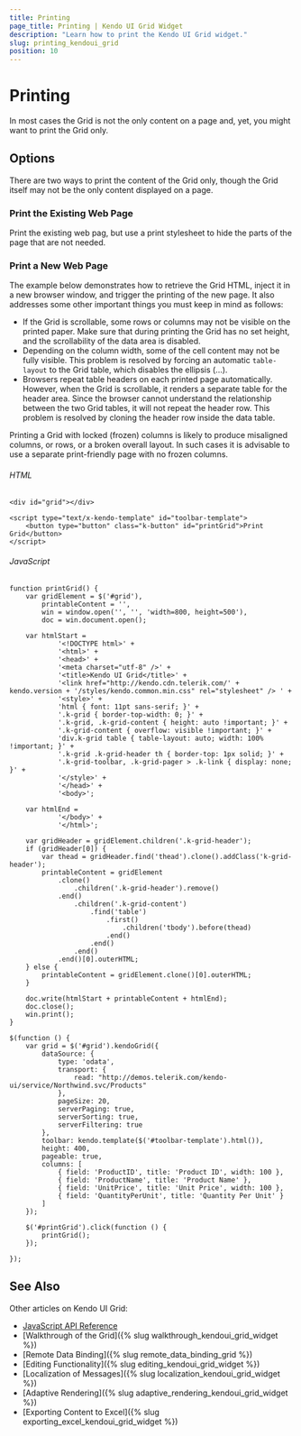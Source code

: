 ```yaml
---
title: Printing
page_title: Printing | Kendo UI Grid Widget
description: "Learn how to print the Kendo UI Grid widget."
slug: printing_kendoui_grid
position: 10
---
```


# Printing

In most cases the Grid is not the only content on a page and, yet, you might want to print the Grid only. 

## Options

There are two ways to print the content of the Grid only, though the Grid itself may not be the only content displayed on a page.

### Print the Existing Web Page

Print the existing web pag, but use a print stylesheet to hide the parts of the page that are not needed.

### Print a New Web Page

The example below demonstrates how to retrieve the Grid HTML, inject it in a new browser window, and trigger the printing of the new page. It also addresses some other important things you must keep in mind as follows:

* If the Grid is scrollable, some rows or columns may not be visible on the printed paper. Make sure that during printing the Grid has no set height, and the scrollability of the data area is disabled.
* Depending on the column width, some of the cell content may not be fully visible. This problem is resolved by forcing an automatic `table-layout` to the Grid table, which disables the ellipsis (...).
* Browsers repeat table headers on each printed page automatically. However, when the Grid is scrollable, it renders a separate table for the header area. Since the browser cannot understand the relationship between the two Grid tables, it will not repeat the header row. This problem is resolved by cloning the header row inside the data table.

Printing a Grid with locked (frozen) columns is likely to produce misaligned columns, or rows, or a broken overall layout. In such cases it is advisable to use a separate print-friendly page with no frozen columns.

###### HTML

    <div id="grid"></div>

    <script type="text/x-kendo-template" id="toolbar-template">
        <button type="button" class="k-button" id="printGrid">Print Grid</button>
    </script>

###### JavaScript

	function printGrid() {
		var gridElement = $('#grid'),
			printableContent = '',
			win = window.open('', '', 'width=800, height=500'),
			doc = win.document.open();

		var htmlStart =
				'<!DOCTYPE html>' +
				'<html>' +
				'<head>' +
				'<meta charset="utf-8" />' +
				'<title>Kendo UI Grid</title>' +
				'<link href="http://kendo.cdn.telerik.com/' + kendo.version + '/styles/kendo.common.min.css" rel="stylesheet" /> ' +
				'<style>' +
				'html { font: 11pt sans-serif; }' +
				'.k-grid { border-top-width: 0; }' +
				'.k-grid, .k-grid-content { height: auto !important; }' +
				'.k-grid-content { overflow: visible !important; }' +
				'div.k-grid table { table-layout: auto; width: 100% !important; }' +
				'.k-grid .k-grid-header th { border-top: 1px solid; }' +
				'.k-grid-toolbar, .k-grid-pager > .k-link { display: none; }' +
				'</style>' +
				'</head>' +
				'<body>';

		var htmlEnd =
				'</body>' +
				'</html>';

		var gridHeader = gridElement.children('.k-grid-header');
		if (gridHeader[0]) {
			var thead = gridHeader.find('thead').clone().addClass('k-grid-header');
			printableContent = gridElement
				.clone()
					.children('.k-grid-header').remove()
				.end()
					.children('.k-grid-content')
						.find('table')
							.first()
								.children('tbody').before(thead)
							.end()
						.end()
					.end()
				.end()[0].outerHTML;
		} else {
			printableContent = gridElement.clone()[0].outerHTML;
		}

		doc.write(htmlStart + printableContent + htmlEnd);
		doc.close();
		win.print();
	}

	$(function () {
		var grid = $('#grid').kendoGrid({
			dataSource: {
				type: 'odata',
				transport: {
					read: "http://demos.telerik.com/kendo-ui/service/Northwind.svc/Products"
				},
				pageSize: 20,
				serverPaging: true,
				serverSorting: true,
				serverFiltering: true
			},
			toolbar: kendo.template($('#toolbar-template').html()),
			height: 400,
			pageable: true,
			columns: [
				{ field: 'ProductID', title: 'Product ID', width: 100 },
				{ field: 'ProductName', title: 'Product Name' },
				{ field: 'UnitPrice', title: 'Unit Price', width: 100 },
				{ field: 'QuantityPerUnit', title: 'Quantity Per Unit' }
			]
		});

		$('#printGrid').click(function () {
			printGrid();
		});

	});

## See Also

Other articles on Kendo UI Grid:

* [JavaScript API Reference](/api/javascript/ui/grid)
* [Walkthrough of the Grid]({% slug walkthrough_kendoui_grid_widget %})
* [Remote Data Binding]({% slug remote_data_binding_grid %})
* [Editing Functionality]({% slug editing_kendoui_grid_widget %})
* [Localization of Messages]({% slug localization_kendoui_grid_widget %})
* [Adaptive Rendering]({% slug adaptive_rendering_kendoui_grid_widget %})
* [Exporting Content to Excel]({% slug exporting_excel_kendoui_grid_widget %})
